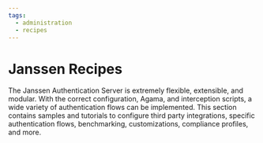 ```yaml
---
tags:
  - administration
  - recipes
---
```


# Janssen Recipes

The Janssen Authentication Server is extremely flexible, extensible, and modular. With the correct configuration, Agama, and interception scripts, a wide variety of authentication flows can be implemented. This section contains samples and tutorials to configure third party integrations, specific authentication flows, benchmarking, customizations, compliance profiles, and more.
